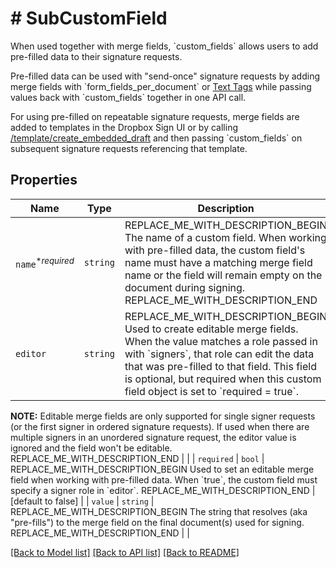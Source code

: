 # # SubCustomField

When used together with merge fields, &#x60;custom_fields&#x60; allows users to add pre-filled data to their signature requests.

Pre-filled data can be used with &quot;send-once&quot; signature requests by adding merge fields with &#x60;form_fields_per_document&#x60; or [Text Tags](https://app.hellosign.com/api/textTagsWalkthrough#TextTagIntro) while passing values back with &#x60;custom_fields&#x60; together in one API call.

For using pre-filled on repeatable signature requests, merge fields are added to templates in the Dropbox Sign UI or by calling [/template/create_embedded_draft](/api/reference/operation/templateCreateEmbeddedDraft) and then passing &#x60;custom_fields&#x60; on subsequent signature requests referencing that template.

## Properties

Name | Type | Description | Notes
------------ | ------------- | ------------- | -------------
| `name`<sup>*_required_</sup> | ```string``` | REPLACE_ME_WITH_DESCRIPTION_BEGIN The name of a custom field. When working with pre-filled data, the custom field&#39;s name must have a matching merge field name or the field will remain empty on the document during signing. REPLACE_ME_WITH_DESCRIPTION_END |  |
| `editor` | ```string``` | REPLACE_ME_WITH_DESCRIPTION_BEGIN Used to create editable merge fields. When the value matches a role passed in with &#x60;signers&#x60;, that role can edit the data that was pre-filled to that field. This field is optional, but required when this custom field object is set to &#x60;required &#x3D; true&#x60;.

**NOTE:** Editable merge fields are only supported for single signer requests (or the first signer in ordered signature requests). If used when there are multiple signers in an unordered signature request, the editor value is ignored and the field won&#39;t be editable. REPLACE_ME_WITH_DESCRIPTION_END |  |
| `required` | ```bool``` | REPLACE_ME_WITH_DESCRIPTION_BEGIN Used to set an editable merge field when working with pre-filled data. When &#x60;true&#x60;, the custom field must specify a signer role in &#x60;editor&#x60;. REPLACE_ME_WITH_DESCRIPTION_END |  [default to false] |
| `value` | ```string``` | REPLACE_ME_WITH_DESCRIPTION_BEGIN The string that resolves (aka &quot;pre-fills&quot;) to the merge field on the final document(s) used for signing. REPLACE_ME_WITH_DESCRIPTION_END |  |

[[Back to Model list]](../../README.md#models) [[Back to API list]](../../README.md#endpoints) [[Back to README]](../../README.md)
